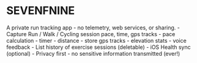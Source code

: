 # SEVENFNINE
A private run tracking app - no telemetry, web services, or sharing.  - Capture Run / Walk / Cycling session pace, time, gps tracks -  pace calculation -  timer -  distance -  store gps tracks -  elevation stats -  voice feedback -  List history of exercise sessions (deletable) -  iOS Health sync (optional) -  Privacy first - no sensitive information transmitted (ever!)
